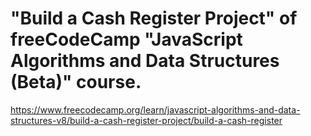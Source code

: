 # "Build a Cash Register Project" of freeCodeCamp "JavaScript Algorithms and Data Structures (Beta)" course.

https://www.freecodecamp.org/learn/javascript-algorithms-and-data-structures-v8/build-a-cash-register-project/build-a-cash-register